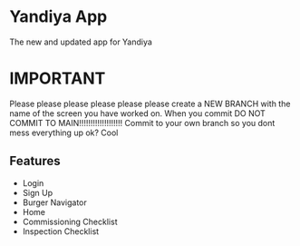 
# Yandiya App

The new and updated app for Yandiya


# IMPORTANT

Please please please please please please create a NEW BRANCH with the name of the screen you have worked on. When you commit DO NOT COMMIT TO MAIN!!!!!!!!!!!!!!!!!!! Commit to your own branch so you dont mess everything up ok? Cool


## Features

- Login
- Sign Up
- Burger Navigator
- Home
- Commissioning Checklist
- Inspection Checklist

